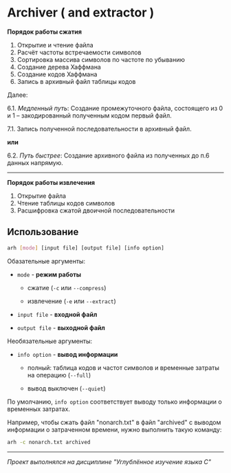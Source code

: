 # Archiver ( and extractor )

**Порядок работы сжатия**

1. Открытие и чтение файла
2. Расчёт частоты встречаемости символов
3. Сортировка массива символов по частоте по убыванию
4. Создание дерева Хаффмана
5. Создание кодов Хаффмана
6. Запись в архивный файл таблицы кодов

Далее: 

6.1. *Медленный путь*: Создание промежуточного файла, состоящего из 0 и 1 – закодированный полученным кодом первый файл.

7.1. Запись полученной последовательности в архивный файл.

**или**

6.2. *Путь быстрее*: Создание архивного файла из полученных до п.6 данных напрямую.

------------------

**Порядок работы извлечения**

1. Открытие файла
2. Чтение таблицы кодов символов
3. Расшифровка сжатой двоичной последовательности

## Использование

```bash
arh [mode] [input file] [output file] [info option]
```
Обазательные аргументы:

- `mode` - **режим работы**

    - сжатие (`-c` или `--compress`)
    
    - извлечение (`-e` или `--extract`)

- `input file` - **входной файл**
- `output file` - **выходной файл**

Необязательные аргументы:

- `info option` - **вывод информации**
    
    - полный: таблица кодов и частот символов и временные затраты на операцию (`--full`)
    
    - вывод выключен (`--quiet`)

По умолчанию, `info option` соответствует выводу только информации о временных затратах.

Например, чтобы сжать файл "nonarch.txt" в файл "archived" с выводом информации о затраченном времени, нужно выполнить такую команду: 
```bash
arh -c nonarch.txt archived
```

***********************

*Проект выполнялся на дисциплине "Углублённое изучение языка C"*
